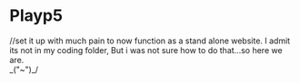 # Playp5
//set it up with much pain to now function as a stand alone website. I admit its not in my coding folder, But i was not sure how to do that...so here we are.           
\_("~")_/
